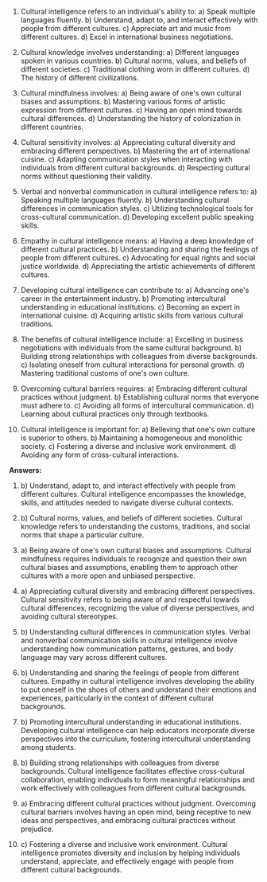 1. Cultural intelligence refers to an individual's ability to:
   a) Speak multiple languages fluently.
   b) Understand, adapt to, and interact effectively with people from different cultures.
   c) Appreciate art and music from different cultures.
   d) Excel in international business negotiations.

2. Cultural knowledge involves understanding:
   a) Different languages spoken in various countries.
   b) Cultural norms, values, and beliefs of different societies.
   c) Traditional clothing worn in different cultures.
   d) The history of different civilizations.

3. Cultural mindfulness involves:
   a) Being aware of one's own cultural biases and assumptions.
   b) Mastering various forms of artistic expression from different cultures.
   c) Having an open mind towards cultural differences.
   d) Understanding the history of colonization in different countries.

4. Cultural sensitivity involves:
   a) Appreciating cultural diversity and embracing different perspectives.
   b) Mastering the art of international cuisine.
   c) Adapting communication styles when interacting with individuals from different cultural backgrounds.
   d) Respecting cultural norms without questioning their validity.

5. Verbal and nonverbal communication in cultural intelligence refers to:
   a) Speaking multiple languages fluently.
   b) Understanding cultural differences in communication styles.
   c) Utilizing technological tools for cross-cultural communication.
   d) Developing excellent public speaking skills.

6. Empathy in cultural intelligence means:
   a) Having a deep knowledge of different cultural practices.
   b) Understanding and sharing the feelings of people from different cultures.
   c) Advocating for equal rights and social justice worldwide.
   d) Appreciating the artistic achievements of different cultures.

7. Developing cultural intelligence can contribute to:
   a) Advancing one's career in the entertainment industry.
   b) Promoting intercultural understanding in educational institutions.
   c) Becoming an expert in international cuisine.
   d) Acquiring artistic skills from various cultural traditions.

8. The benefits of cultural intelligence include:
   a) Excelling in business negotiations with individuals from the same cultural background.
   b) Building strong relationships with colleagues from diverse backgrounds.
   c) Isolating oneself from cultural interactions for personal growth.
   d) Mastering traditional customs of one's own culture.

9. Overcoming cultural barriers requires:
   a) Embracing different cultural practices without judgment.
   b) Establishing cultural norms that everyone must adhere to.
   c) Avoiding all forms of intercultural communication.
   d) Learning about cultural practices only through textbooks.

10. Cultural intelligence is important for:
    a) Believing that one's own culture is superior to others.
    b) Maintaining a homogeneous and monolithic society.
    c) Fostering a diverse and inclusive work environment.
    d) Avoiding any form of cross-cultural interactions.

**Answers:**

1. b) Understand, adapt to, and interact effectively with people from different cultures. Cultural intelligence encompasses the knowledge, skills, and attitudes needed to navigate diverse cultural contexts.

2. b) Cultural norms, values, and beliefs of different societies. Cultural knowledge refers to understanding the customs, traditions, and social norms that shape a particular culture.

3. a) Being aware of one's own cultural biases and assumptions. Cultural mindfulness requires individuals to recognize and question their own cultural biases and assumptions, enabling them to approach other cultures with a more open and unbiased perspective.

4. a) Appreciating cultural diversity and embracing different perspectives. Cultural sensitivity refers to being aware of and respectful towards cultural differences, recognizing the value of diverse perspectives, and avoiding cultural stereotypes.

5. b) Understanding cultural differences in communication styles. Verbal and nonverbal communication skills in cultural intelligence involve understanding how communication patterns, gestures, and body language may vary across different cultures.

6. b) Understanding and sharing the feelings of people from different cultures. Empathy in cultural intelligence involves developing the ability to put oneself in the shoes of others and understand their emotions and experiences, particularly in the context of different cultural backgrounds.

7. b) Promoting intercultural understanding in educational institutions. Developing cultural intelligence can help educators incorporate diverse perspectives into the curriculum, fostering intercultural understanding among students.

8. b) Building strong relationships with colleagues from diverse backgrounds. Cultural intelligence facilitates effective cross-cultural collaboration, enabling individuals to form meaningful relationships and work effectively with colleagues from different cultural backgrounds.

9. a) Embracing different cultural practices without judgment. Overcoming cultural barriers involves having an open mind, being receptive to new ideas and perspectives, and embracing cultural practices without prejudice.

10. c) Fostering a diverse and inclusive work environment. Cultural intelligence promotes diversity and inclusion by helping individuals understand, appreciate, and effectively engage with people from different cultural backgrounds.
